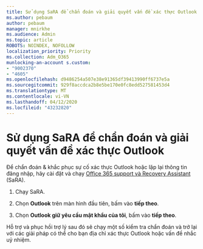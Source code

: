 ```yaml
---
title: Sử dụng SaRA để chẩn đoán và giải quyết vấn đề xác thực Outlook
ms.author: pebaum
author: pebaum
manager: mnirkhe
ms.audience: Admin
ms.topic: article
ROBOTS: NOINDEX, NOFOLLOW
localization_priority: Priority
ms.collection: Adm_O365
munlocking-an-account s.custom:
- "9002370"
- "4605"
ms.openlocfilehash: d9486254a507e38e91365df39413990ff6737e5a
ms.sourcegitcommit: 929f8accdca2b8e5be170e0fc8edd527581453d4
ms.translationtype: MT
ms.contentlocale: vi-VN
ms.lasthandoff: 04/12/2020
ms.locfileid: "43232820"
---
```

# <a name="use-sara-to-diagnose-and-resolve-outlook-authentication-issues"></a>Sử dụng SaRA để chẩn đoán và giải quyết vấn đề xác thực Outlook

Để chẩn đoán & khắc phục sự cố xác thực Outlook hoặc lặp lại thông tin đăng nhập, hãy cài đặt và chạy [Office 365 support và Recovery Assistant](https://diagnostics.office.com/#/) (SaRA).

1. Chạy SaRA.

2. Chọn **Outlook** trên màn hình đầu tiên, bấm vào **tiếp theo**.

3. Chọn **Outlook giữ yêu cầu mật khẩu của tôi**, bấm vào **tiếp theo**.

Hỗ trợ và phục hồi trợ lý sau đó sẽ chạy một số kiểm tra chẩn đoán và trở lại với các giải pháp có thể cho bạn địa chỉ xác thực Outlook hoặc vấn đề nhắc uỷ nhiệm.
